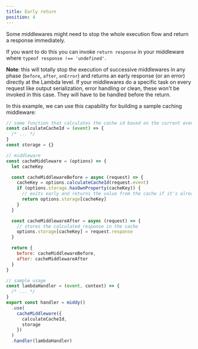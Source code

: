```yaml
---
title: Early return
position: 4
---
```


Some middlewares might need to stop the whole execution flow and return a response immediately.

If you want to do this you can invoke `return response` in your middleware where `typeof response !== 'undefined'`.

**Note**: this will totally stop the execution of successive middlewares in any phase (`before`, `after`, `onError`) and returns
an early response (or an error) directly at the Lambda level. If your middlewares do a specific task on every request
like output serialization, error handling or clean, these won't be invoked in this case. They will have to be handled before the return.

In this example, we can use this capability for building a sample caching middleware:

```javascript
// some function that calculates the cache id based on the current event
const calculateCacheId = (event) => {
  /* ... */
}
const storage = {}

// middleware
const cacheMiddleware = (options) => {
  let cacheKey

  const cacheMiddlewareBefore = async (request) => {
    cacheKey = options.calculateCacheId(request.event)
    if (options.storage.hasOwnProperty(cacheKey)) {
      // exits early and returns the value from the cache if it's already there
      return options.storage[cacheKey]
    }
  }

  const cacheMiddlewareAfter = async (request) => {
    // stores the calculated response in the cache
    options.storage[cacheKey] = request.response
  }

  return {
    before: cacheMiddlewareBefore,
    after: cacheMiddlewareAfter
  }
}

// sample usage
const lambdaHandler = (event, context) => {
  /* ... */
}
export const handler = middy()
  .use(
    cacheMiddleware({
      calculateCacheId,
      storage
    })
  )
  .handler(lambdaHandler)
```
